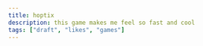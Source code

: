 ```yaml
---
title: hoptix
description: this game makes me feel so fast and cool
tags: ["draft", "likes", "games"]
---
```


<!-- write about hoptix recently releasing in early access because of cohost shutdown -->

<!-- write about playing the game and loving it -->

<!-- relate the love for the game with other games i've loved because of the speed; dustforce, but also trackmania -->

<!-- the really cool thing about hoptix is that it doesn't require you to go fast. it doesn't punish you for figuring out where the targets are at your own pace, for taking your time to explore the incredibly beautiful levels. -->

<!-- the potential skill expression is there, but it's fully the player's choice to explore it. when you play a game like trackmania, you *have* to learn to go fast. the game will constantly tell u that ur not doing good enough otherwise! hoptix, on the other hand, tells you that you win just by playing. games are just about playing -->